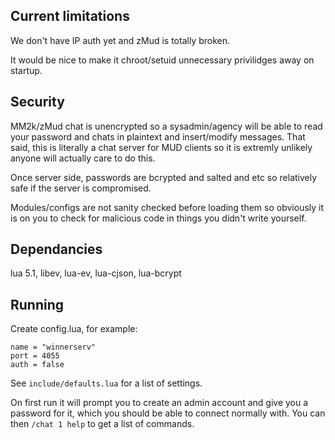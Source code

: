 Current limitations
-------------------

We don't have IP auth yet and zMud is totally broken.

It would be nice to make it chroot/setuid unnecessary privilidges away
on startup.


Security
--------

MM2k/zMud chat is unencrypted so a sysadmin/agency will be able to read
your password and chats in plaintext and insert/modify messages. That
said, this is literally a chat server for MUD clients so it is extremly
unlikely anyone will actually care to do this.

Once server side, passwords are bcrypted and salted and etc so
relatively safe if the server is compromised.

Modules/configs are not sanity checked before loading them so obviously
it is on you to check for malicious code in things you didn't write
yourself.


Dependancies
------------

lua 5.1, libev, lua-ev, lua-cjson, lua-bcrypt


Running
-------

Create config.lua, for example:

	name = "winnerserv"
	port = 4055
	auth = false

See `include/defaults.lua` for a list of settings.

On first run it will prompt you to create an admin account and give you
a password for it, which you should be able to connect normally with.
You can then `/chat 1 help` to get a list of commands.
